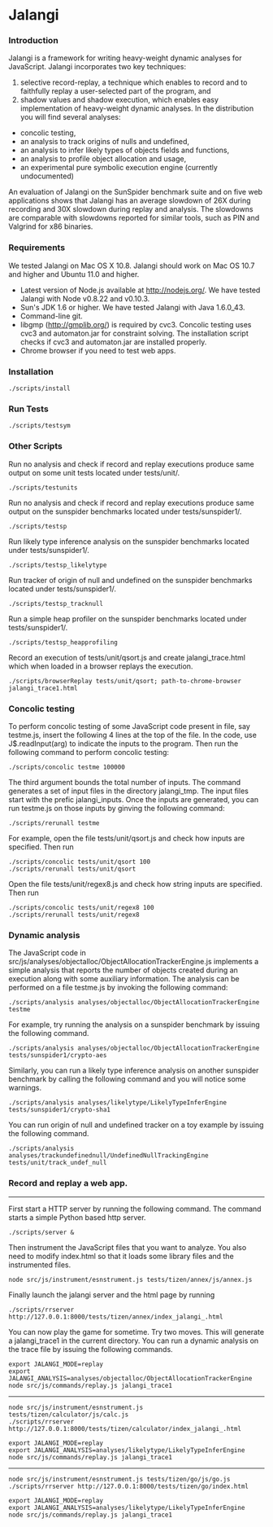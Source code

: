 Jalangi
=======
### Introduction

Jalangi is a framework for writing heavy-weight dynamic analyses for JavaScript.  Jalangi incorporates two key techniques:
1) selective record-replay, a technique which enables to record and to faithfully replay a user-selected part of the program, and
2) shadow values and shadow execution, which enables easy implementation of heavy-weight dynamic analyses.  In the distribution
you will find several analyses:

  * concolic testing,
  * an analysis to track origins of nulls and undefined,
  * an analysis to infer likely types of objects fields and functions,
  * an analysis to profile object allocation and usage,
  * an experimental pure symbolic execution engine (currently undocumented)

An evaluation of Jalangi on the SunSpider benchmark suite and on five web applications shows that
Jalangi has an average slowdown of 26X during recording and 30X slowdown during replay and analysis. The slowdowns are comparable with slowdowns reported for similar
tools, such as PIN and Valgrind for x86 binaries.


### Requirements

We tested Jalangi on Mac OS X 10.8.  Jalangi should work on Mac OS 10.7 and higher and Ubuntu 11.0 and higher.

  * Latest version of Node.js available at http://nodejs.org/.  We have tested Jalangi with Node v0.8.22 and v0.10.3.
  * Sun's JDK 1.6 or higher.  We have tested Jalangi with Java 1.6.0_43.
  * Command-line git.
  * libgmp (http://gmplib.org/) is required by cvc3.  Concolic testing uses cvc3 and automaton.jar for constraint solving. The installation script checks if cvc3 and automaton.jar are installed properly.
  * Chrome browser if you need to test web apps.

### Installation

    ./scripts/install

### Run Tests

    ./scripts/testsym

### Other Scripts

Run no analysis and check if record and replay executions produce same output on some unit tests located under tests/unit/.

    ./scripts/testunits

Run no analysis and check if record and replay executions produce same output on the sunspider benchmarks located under tests/sunspider1/.

    ./scripts/testsp

Run likely type inference analysis on the sunspider benchmarks located under tests/sunspider1/.

    ./scripts/testsp_likelytype

Run tracker of origin of null and undefined on the sunspider benchmarks located under tests/sunspider1/.

    ./scripts/testsp_tracknull

Run a simple heap profiler on the sunspider benchmarks located under tests/sunspider1/.

    ./scripts/testsp_heapprofiling

Record an execution of tests/unit/qsort.js and create jalangi_trace.html which when loaded in a browser replays the execution.

    ./scripts/browserReplay tests/unit/qsort; path-to-chrome-browser jalangi_trace1.html


### Concolic testing

To perform concolic testing of some JavaScript code present in file, say testme.js, insert the following 4 lines at the top of the file.
In the code, use J$.readInput(arg) to indicate the inputs to the program.  Then run the following command to perform concolic testing:

    ./scripts/concolic testme 100000

The third argument bounds the total number of inputs.  The command generates a set of input files in the directory jalangi_tmp.  The input
files start with the prefic jalangi_inputs.  Once the inputs are generated, you can run testme.js on those inputs by ginving the following
command:

    ./scripts/rerunall testme

For example, open the file tests/unit/qsort.js and check how inputs are specified.  Then run

    ./scripts/concolic tests/unit/qsort 100
    ./scripts/rerunall tests/unit/qsort


Open the file tests/unit/regex8.js and check how string inputs are specified.  Then run

    ./scripts/concolic tests/unit/regex8 100
    ./scripts/rerunall tests/unit/regex8


### Dynamic analysis

The JavaScript code in src/js/analyses/objectalloc/ObjectAllocationTrackerEngine.js implements a simple analysis that reports the number of objects created during
an execution along with some auxiliary information.  The analysis can be performed on a file testme.js by invoking the following command:

    ./scripts/analysis analyses/objectalloc/ObjectAllocationTrackerEngine testme

For example, try running the analysis on a sunspider benchmark by issuing the following command.

    ./scripts/analysis analyses/objectalloc/ObjectAllocationTrackerEngine tests/sunspider1/crypto-aes

Similarly, you can run a likely type inference analysis on another sunspider benchmark by calling the following command and you will notice some warnings.

    ./scripts/analysis analyses/likelytype/LikelyTypeInferEngine tests/sunspider1/crypto-sha1

You can run origin of null and undefined tracker on a toy example by issuing the following command.

    ./scripts/analysis analyses/trackundefinednull/UndefinedNullTrackingEngine tests/unit/track_undef_null

### Record and replay a web app.

***

First start a HTTP server by running the following command.  The command starts a simple Python based http server.

    ./scripts/server &

Then instrument the JavaScript files that you want to analyze.  You also need to modify index.html so that it loads some library files and the instrumented files.

    node src/js/instrument/esnstrument.js tests/tizen/annex/js/annex.js

Finally launch the jalangi server and the html page by running

    ./scripts/rrserver http://127.0.0.1:8000/tests/tizen/annex/index_jalangi_.html

You can now play the game for sometime.  Try two moves.  This will generate a jalangi_trace1 in the current directory.  You can run a dynamic analysis on the trace file by issuing the following commands.

    export JALANGI_MODE=replay
    export JALANGI_ANALYSIS=analyses/objectalloc/ObjectAllocationTrackerEngine
    node src/js/commands/replay.js jalangi_trace1

***

    node src/js/instrument/esnstrument.js tests/tizen/calculator/js/calc.js
    ./scripts/rrserver http://127.0.0.1:8000/tests/tizen/calculator/index_jalangi_.html

    export JALANGI_MODE=replay
    export JALANGI_ANALYSIS=analyses/likelytype/LikelyTypeInferEngine
    node src/js/commands/replay.js jalangi_trace1

***

    node src/js/instrument/esnstrument.js tests/tizen/go/js/go.js
    ./scripts/rrserver http://127.0.0.1:8000/tests/tizen/go/index.html

    export JALANGI_MODE=replay
    export JALANGI_ANALYSIS=analyses/likelytype/LikelyTypeInferEngine
    node src/js/commands/replay.js jalangi_trace1





